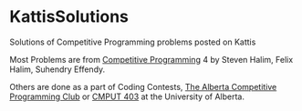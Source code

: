 # KattisSolutions
Solutions of Competitive Programming problems posted on Kattis

Most Problems are from [Competitive Programming](https://cpbook.net/) 4 by Steven Halim, Felix Halim, Suhendry Effendy.

Others are done as a part of Coding Contests, [The Alberta Competitive Programming Club](https://webdocs.cs.ualberta.ca/~contest/) or [CMPUT 403](https://www.ualberta.ca/computing-science/undergraduate-studies/course-directory/courses/practical-algorithms.html) at the University of Alberta.
